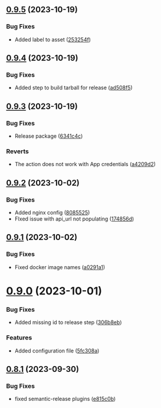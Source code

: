 ## [0.9.5](https://github.com/unipoll/angular/compare/v0.9.4...v0.9.5) (2023-10-19)


### Bug Fixes

* Added label to asset ([253254f](https://github.com/unipoll/angular/commit/253254fbef983cee44eaae655adf6f6ec43e79a3))

## [0.9.4](https://github.com/unipoll/angular/compare/v0.9.3...v0.9.4) (2023-10-19)


### Bug Fixes

* Added step to build tarball for release ([ad508f5](https://github.com/unipoll/angular/commit/ad508f5bcf5e1c0cef7cdccb7e2162fda5345ac3))

## [0.9.3](https://github.com/unipoll/angular/compare/v0.9.2...v0.9.3) (2023-10-19)


### Bug Fixes

* Release package ([6341c4c](https://github.com/unipoll/angular/commit/6341c4c8a34e547db6d01b8c9804794feb2fb06d))


### Reverts

* The action does not work with App credentials ([a4209d2](https://github.com/unipoll/angular/commit/a4209d2962ae3f734e5bde6bf82e6fb22716f26d))

## [0.9.2](https://github.com/unipoll/angular/compare/v0.9.1...v0.9.2) (2023-10-02)


### Bug Fixes

* Added nginx config ([8085525](https://github.com/unipoll/angular/commit/808552550e7ce5457174ffb37f9f3d31a357c906))
* FIxed issue with api_url not populating ([174856d](https://github.com/unipoll/angular/commit/174856d6e327b958aeab026eeb317a49658b5978))

## [0.9.1](https://github.com/unipoll/angular/compare/v0.9.0...v0.9.1) (2023-10-02)


### Bug Fixes

* Fixed docker image names ([a0291a1](https://github.com/unipoll/angular/commit/a0291a1574952cb6ec1b9fb40a905f4832c71798))

# [0.9.0](https://github.com/unipoll/angular/compare/v0.8.1...v0.9.0) (2023-10-01)


### Bug Fixes

* Added missing id to release step ([306b8eb](https://github.com/unipoll/angular/commit/306b8eb0e86af764e7d3e841467874e1d00071ca))


### Features

* Added configuration file ([5fc308a](https://github.com/unipoll/angular/commit/5fc308aa4d78d50d4c8b9203f64cd19c08e248e5))

## [0.8.1](https://github.com/unipoll/angular/compare/v0.8.0...v0.8.1) (2023-09-30)


### Bug Fixes

* fixed semantic-release plugins ([e815c0b](https://github.com/unipoll/angular/commit/e815c0bff26f55f22e9cf1fa8518dabbe4a54b39))
